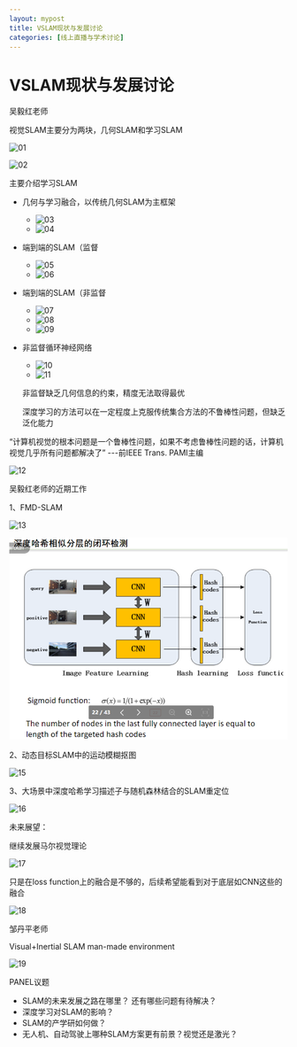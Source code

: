 ```yaml
---
layout: mypost
title: VSLAM现状与发展讨论
categories: [线上直播与学术讨论]
---
```




# VSLAM现状与发展讨论

吴毅红老师

视觉SLAM主要分为两块，几何SLAM和学习SLAM

![01](01.png)

![02](02.png)

主要介绍学习SLAM

* 几何与学习融合，以传统几何SLAM为主框架

  * ![03](03.png)
  * ![04](04.png)

* 端到端的SLAM（监督

  * ![05](05.png)
  * ![06](06.png)

* 端到端的SLAM（非监督

  * ![07](07.png)
  * ![08](08.png)
  * ![09](09.png)

* 非监督循环神经网络

  * ![10](10.png)
  * ![11](11.png)

  非监督缺乏几何信息的约束，精度无法取得最优

  深度学习的方法可以在一定程度上克服传统集合方法的不鲁棒性问题，但缺乏泛化能力

“计算机视觉的根本问题是一个鲁棒性问题，如果不考虑鲁棒性问题的话，计算机视觉几乎所有问题都解决了” ---前IEEE Trans. PAMI主编

![12](12.png)

吴毅红老师的近期工作

1、FMD-SLAM 

![13](13.png)

![14](../posts/2019/07/10/14.png)

2、动态目标SLAM中的运动模糊抠图

![15](15.png)

3、大场景中深度哈希学习描述子与随机森林结合的SLAM重定位

![16](16.png)

未来展望：

继续发展马尔视觉理论

![17](17.png)

只是在loss function上的融合是不够的，后续希望能看到对于底层如CNN这些的融合

![18](18.png)

邹丹平老师

Visual+Inertial SLAM   man-made environment

![19](19.png)



PANEL议题

* SLAM的未来发展之路在哪里？ 还有哪些问题有待解决？
* 深度学习对SLAM的影响？
* SLAM的产学研如何做？
* 无人机、自动驾驶上哪种SLAM方案更有前景？视觉还是激光？